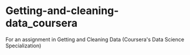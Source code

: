 # Getting-and-cleaning-data_coursera
For an assignment in Getting and Cleaning Data (Coursera's Data Science Specialization)
